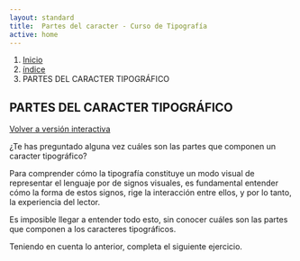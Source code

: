 ```yaml
---
layout: standard
title:  Partes del caracter - Curso de Tipografía
active: home
---
```



<ol class="breadcrumb">
	<li><a href="{{ site.baseurl }}/">Inicio</a></li>
	<li><a href="{{ site.baseurl }}/pags/sesion">índice</a></li>
	<li class="active">PARTES DEL CARACTER TIPOGRÁFICO</li>
</ol>

<h2>PARTES DEL CARACTER TIPOGRÁFICO</h2>

<a href="{{ site.baseurl }}/pags/01-modulo-elementos-de-la-tipografia/02-partes-del-caracter">Volver a versión interactiva</a>

<p>¿Te has preguntado alguna vez cuáles son las partes que componen un caracter tipográfico?</p>

<p>Para comprender cómo la tipografía constituye un modo visual de representar el lenguaje por de signos visuales, es fundamental entender cómo la forma de estos signos, rige la interacción entre ellos, y por lo tanto, la experiencia del lector.</p>

<p>Es imposible llegar a entender todo esto, sin conocer cuáles son las partes que componen a los caracteres tipográficos.</p>

<p>Teniendo en cuenta lo anterior, completa el siguiente ejercicio.</p>

<div style="display:block;" id="inter002">
	<script language="javascript" type="text/javascript" src="{{ site.baseurl }}/interacciones/002/sketch.js"></script>
</div>

<div id="siguiente" style="display:none;">
	<a href="#" class="btn btn-primary pull-right">Siguiente lección</a>
</div>

<!--

<div class="col-md-4 col-md-offset-1">
	<div class="panel panel-primary panel-sidebar">
		<div class="panel-heading">
			<h3 class="panel-title">EN ESTA LECCIÓN</h3>
		</div>

		<div class="panel-body">
			<ul>
				<li><a href="#" data-placement="right" data-toggle="tooltip" title="Es la línea que define la forma base de la letra.">Trazo</a></li>

				<li><a href="#" data-placement="right" data-toggle="tooltip" title="Es el trazo vertical del tipo, razgo principal que define la forma de la letra.">Asta</a></li>

				<li><a href="#" data-placement="right" data-toggle="tooltip" title="Asta que sobrepasa la altura de “x”.">Asta ascendente</a></li>

				<li><a href="#" data-placement="right" data-toggle="tooltip" title="Asta que sobresale por debajo de la línea de base.">Asta descendente</a></li>

				<li><a href="#" data-placement="right" data-toggle="tooltip" title="Unión de dos astas en la parte superior de una letra.">Ápice</a></li>
							
				<li><a href="#" data-placement="right" data-toggle="tooltip" title="Trazo que une la “cabeza” con la “cola” de la letra “g”.">Cuello</a></li>

				<li><a href="#" data-placement="right" data-toggle="tooltip" title="Trazo con forma similar a una oreja, normalmente se utiliza sólo en la letra g de doble bucle.">Oreja</a></li>

				<li><a href="#" data-placement="right" data-toggle="tooltip" title="Corresponde al trazo curvo que encierra una contraforma.">Bucle</a></li>

				<li><a href="#" data-placement="right" data-toggle="tooltip" title="Línea horizontal ubicada entre astas verticales, diagonales, o bucles.">Perfil/Barra</a></li>

				<li><a href="#" data-placement="right" data-toggle="tooltip" title="Trazo horizontal o diagonal, que nace desde un asta vertical.">Brazo</a></li>

				<li><a href="#" data-placement="right" data-toggle="tooltip" title="Prolongación inferior de algunos trazos, con fines decorativos.">Cola</a></li>

				<li><a href="#" data-placement="right" data-toggle="tooltip" title="Trazo horizontal que cruza de forma perpendicular al asta principal de un caracter.">Cruz</a></li>

				<li><a href="#" data-placement="right" data-toggle="tooltip" title="Espacio interno de una letra, parcial o completamente encerrado por esta.">Contraforma</a></li>

				<li><a href="#" data-placement="right" data-toggle="tooltip" title="Terminación o remate lineal al final del trazo de un caracter. Esta palabra también se utiliza para denominar a las familias tipográficas que tienen remates.">Serif</a></li>

				<li><a href="#" data-placement="right" data-toggle="tooltip" title="Caracteres especiales que reemplazan a dos o más caracteres en secuencia para facilitar la lectura.">Ligadura</a></li>

				<li><a href="#" data-placement="right" data-toggle="tooltip" title="Pequeña extensión del trazo de una letra, que no alcanza a calificar como serif.">Espolón</a></li>
			</ul>
		</div>
	</div>
</div>
-->
		